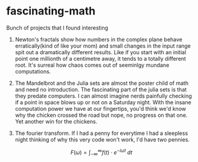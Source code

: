 # fascinating-math
Bunch of projects that I found interesting 
1) Newton's fractals show how numbers in the complex plane behave erratically(kind of like your mom) and small changes in the input range spit out a dramatically different results. Like if you start with an initial point one millionth of a centimetre away, it tends to a totally different root. It's surreal how chaos comes out of seeminlgy mundane computations.

2) The Mandelbrot and the Julia sets are almost the poster child of math and need no introduction. The fascinating part of the julia sets is that they predate computers. I can almost imagine nerds painfully checking if a point in space blows up or not on a Saturday night. With the insane computation power we have at our fingertips, you'd think we'd know why the chicken crossed the road but nope, no progress on that one. Yet another win for the chickens. 

3) The fourier transform. If I had a penny for everytime I had a sleepless night thinking of why this very code won't work, I'd have two pennies. 

$$
F(\omega) = \int_{-\infty}^{\infty} f(t) \cdot e^{-i\omega t} \ dt
$$

